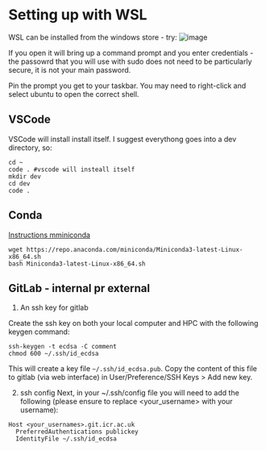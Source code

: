 # Setting up with WSL

WSL can be installed from the windows store - try: 
![image](https://github.com/user-attachments/assets/2fc77a25-10a0-4a1c-8a44-5efb3658940e)


If you open it will bring up a command prompt and you enter credentials - the passowrd that you will use with sudo does not need to be particularly secure, it is not your main password.  

Pin the prompt you get to your taskbar.  You may need to right-click and select ubuntu to open the correct shell.

## VSCode
VSCode will install install itself. I suggest everythong goes into a dev directory, so:
```
cd ~
code . #vscode will insteall itself
mkdir dev
cd dev
code .
```

## Conda
[Instructions mminiconda](https://www.anaconda.com/docs/getting-started/miniconda/install#macos-linux-installation)
```
wget https://repo.anaconda.com/miniconda/Miniconda3-latest-Linux-x86_64.sh  
bash Miniconda3-latest-Linux-x86_64.sh
```
## GitLab - internal pr external

1. An ssh key for gitlab

Create the ssh key on both your local computer and HPC with the following keygen command:
```
ssh-keygen -t ecdsa -C comment
chmod 600 ~/.ssh/id_ecdsa
```
This will create a key file `~/.ssh/id_ecdsa.pub`. Copy the content of this file to gitlab (via web interface) in User/Preference/SSH Keys > Add new key.

2. ssh config
Next, in your ~/.ssh/config file you will need to add the following (please ensure to replace <your_username> with your username):
```
Host <your_usernames>.git.icr.ac.uk
  PreferredAuthentications publickey
  IdentityFile ~/.ssh/id_ecdsa
```

